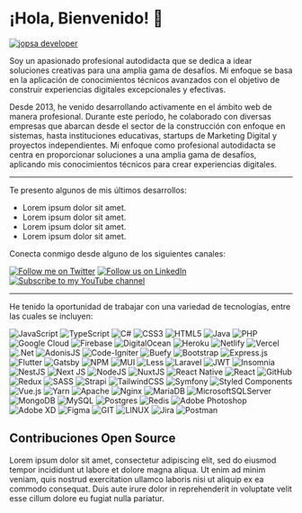 # ¡Hola, Bienvenido! 👋

[![jopsa developer](https://cdn.psa.mx/images/banners/banner-github.jpg)](https://jopsa.me/)

Soy un apasionado profesional autodidacta que se dedica a idear soluciones creativas para una amplia gama de desafíos. Mi enfoque se basa en la aplicación de conocimientos técnicos avanzados con el objetivo de construir experiencias digitales excepcionales y efectivas.

Desde 2013, he venido desarrollando activamente en el ámbito web de manera profesional. Durante este período, he colaborado con diversas empresas que abarcan desde el sector de la construcción con enfoque en sistemas, hasta instituciones educativas, startups de Marketing Digital y proyectos independientes. Mi enfoque como profesional autodidacta se centra en proporcionar soluciones a una amplia gama de desafíos, aplicando mis conocimientos técnicos para crear experiencias digitales.

---

Te presento algunos de mis últimos desarrollos:

- Lorem ipsum dolor sit amet.
- Lorem ipsum dolor sit amet.
- Lorem ipsum dolor sit amet.
- Lorem ipsum dolor sit amet.

Conecta conmigo desde alguno de los siguientes canales:

[![Follow me on Twitter](https://img.shields.io/badge/Twitter-c1d431?style=for-the-badge&logo=twitter&logoColor=16171a)](https://twitter.com/jsaurina) [![Follow us on LinkedIn](https://img.shields.io/badge/LinkedIn-c1d431?style=for-the-badge&logo=linkedin&logoColor=16171a)](https://linkedin.com/in/jpsaurina) [![Subscribe to my YouTube channel](https://img.shields.io/badge/YouTube-c1d431?style=for-the-badge&logo=youtube&logoColor=16171a)](https://www.youtube.com/channel/UCYGG9ydWB1kUp1mHBx2xmsA)

---

He tenido la oportunidad de trabajar con una variedad de tecnologías, entre las cuales se incluyen:

![JavaScript](https://img.shields.io/badge/javascript-%23323330.svg?logo=javascript&logoColor=%23F7DF1E) ![TypeScript](https://img.shields.io/badge/typescript-%23007ACC.svg?logo=typescript&logoColor=white) ![C#](https://img.shields.io/badge/c%23-%23239120.svg?logo=c-sharp&logoColor=white) ![CSS3](https://img.shields.io/badge/css3-%231572B6.svg?logo=css3&logoColor=white) ![HTML5](https://img.shields.io/badge/html5-%23E34F26.svg?logo=html5&logoColor=white) ![Java](https://img.shields.io/badge/java-%23ED8B00.svg?logo=java&logoColor=white) ![PHP](https://img.shields.io/badge/php-%23777BB4.svg?logo=php&logoColor=white) ![Google Cloud](https://img.shields.io/badge/Google%20Cloud-%234285F4.svg?logo=google-cloud&logoColor=white) ![Firebase](https://img.shields.io/badge/firebase-%23039BE5.svg?logo=firebase) ![DigitalOcean](https://img.shields.io/badge/DigitalOcean-%230167ff.svg?logo=digitalOcean&logoColor=white) ![Heroku](https://img.shields.io/badge/heroku-%23430098.svg?logo=heroku&logoColor=white) ![Netlify](https://img.shields.io/badge/netlify-%23000000.svg?logo=netlify&logoColor=#00C7B7) ![Vercel](https://img.shields.io/badge/vercel-%23000000.svg?logo=vercel&logoColor=white) ![.Net](https://img.shields.io/badge/.NET-5C2D91?logo=.net&logoColor=white) ![AdonisJS](https://img.shields.io/badge/adonisjs-%23220052.svg?logo=adonisjs&logoColor=white) ![Code-Igniter](https://img.shields.io/badge/CodeIgniter-%23EF4223.svg?logo=codeIgniter&logoColor=white) ![Buefy](https://img.shields.io/badge/Buefy-7957D5?logo=buefy&logoColor=48289E) ![Bootstrap](https://img.shields.io/badge/bootstrap-%23563D7C.svg?logo=bootstrap&logoColor=white) ![Express.js](https://img.shields.io/badge/express.js-%23404d59.svg?logo=express&logoColor=%2361DAFB) ![Flutter](https://img.shields.io/badge/Flutter-%2302569B.svg?logo=Flutter&logoColor=white) ![Gatsby](https://img.shields.io/badge/Gatsby-%23663399.svg?logo=gatsby&logoColor=white) ![NPM](https://img.shields.io/badge/NPM-%23000000.svg?logo=npm&logoColor=white) ![MUI](https://img.shields.io/badge/MUI-%230081CB.svg?logo=material-ui&logoColor=white) ![Less](https://img.shields.io/badge/less-2B4C80?logo=less&logoColor=white) ![Laravel](https://img.shields.io/badge/laravel-%23FF2D20.svg?logo=laravel&logoColor=white) ![JWT](https://img.shields.io/badge/JWT-black?logo=JSON%20web%20tokens) ![Insomnia](https://img.shields.io/badge/Insomnia-black?logo=insomnia&logoColor=5849BE) ![NestJS](https://img.shields.io/badge/nestjs-%23E0234E.svg?logo=nestjs&logoColor=white) ![Next JS](https://img.shields.io/badge/Next-black?logo=next.js&logoColor=white) ![NodeJS](https://img.shields.io/badge/node.js-6DA55F?logo=node.js&logoColor=white) ![NuxtJS](https://img.shields.io/badge/Nuxt-black?logo=nuxt.js&logoColor=white) ![React Native](https://img.shields.io/badge/react_native-%2320232a.svg?logo=react&logoColor=%2361DAFB) ![React](https://img.shields.io/badge/react-%2320232a.svg?logo=react&logoColor=%2361DAFB) ![GitHub](https://img.shields.io/badge/GitHub-%23121011.svg?logo=github&logoColor=white) ![Redux](https://img.shields.io/badge/redux-%23593d88.svg?logo=redux&logoColor=white) ![SASS](https://img.shields.io/badge/SASS-hotpink.svg?logo=SASS&logoColor=white) ![Strapi](https://img.shields.io/badge/strapi-%232E7EEA.svg?logo=strapi&logoColor=white) ![TailwindCSS](https://img.shields.io/badge/tailwindcss-%2338B2AC.svg?logo=tailwind-css&logoColor=white) ![Symfony](https://img.shields.io/badge/symfony-%23000000.svg?logo=symfony&logoColor=white) ![Styled Components](https://img.shields.io/badge/styled--components-DB7093?logo=styled-components&logoColor=white) ![Vue.js](https://img.shields.io/badge/vuejs-%2335495e.svg?logo=vuedotjs&logoColor=%234FC08D) ![Yarn](https://img.shields.io/badge/yarn-%232C8EBB.svg?logo=yarn&logoColor=white) ![Apache](https://img.shields.io/badge/apache-%23D42029.svg?logo=apache&logoColor=white) ![Nginx](https://img.shields.io/badge/nginx-%23009639.svg?logo=nginx&logoColor=white) ![MariaDB](https://img.shields.io/badge/MariaDB-003545?logo=mariadb&logoColor=white) ![MicrosoftSQLServer](https://img.shields.io/badge/Microsoft%20SQL%20Sever-CC2927?logo=microsoft%20sql%20server&logoColor=white) ![MongoDB](https://img.shields.io/badge/MongoDB-%234ea94b.svg?logo=mongodb&logoColor=white) ![MySQL](https://img.shields.io/badge/mysql-%2300f.svg?logo=mysql&logoColor=white) ![Postgres](https://img.shields.io/badge/postgres-%23316192.svg?logo=postgresql&logoColor=white) ![Redis](https://img.shields.io/badge/redis-%23DD0031.svg?logo=redis&logoColor=white) ![Adobe Photoshop](https://img.shields.io/badge/adobephotoshop-%2331A8FF.svg?logo=adobephotoshop&logoColor=white) ![Adobe XD](https://img.shields.io/badge/Adobe%20XD-470137?logo=Adobe%20XD&logoColor=#FF61F6) ![Figma](https://img.shields.io/badge/figma-%23F24E1E.svg?logo=figma&logoColor=white) ![GIT](https://img.shields.io/badge/Git-fc6d26?logo=git&logoColor=white) ![LINUX](https://img.shields.io/badge/Linux-FCC624?logo=linux&logoColor=black) ![Jira](https://img.shields.io/badge/jira-%230A0FFF.svg?logo=jira&logoColor=white) ![Postman](https://img.shields.io/badge/Postman-FF6C37?logo=postman&logoColor=white)

## Contribuciones Open Source

Lorem ipsum dolor sit amet, consectetur adipiscing elit, sed do eiusmod tempor incididunt ut labore et dolore magna aliqua. Ut enim ad minim veniam, quis nostrud exercitation ullamco laboris nisi ut aliquip ex ea commodo consequat. Duis aute irure dolor in reprehenderit in voluptate velit esse cillum dolore eu fugiat nulla pariatur.
